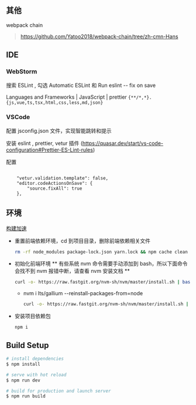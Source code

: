 ## 其他

webpack chain

> https://github.com/Yatoo2018/webpack-chain/tree/zh-cmn-Hans

## IDE

### WebStorm

搜索 ESLint , 勾选 Automatic ESLint 和 Run eslint -- fix on save

Languages and Frameworks | JavaScript | prettier `{**/*,*}.{js,vue,ts,tsx,html,css,less,md,json}`

### VSCode

配置 jsconfig.json 文件，实现智能跳转和提示

安装 eslint , prettier, vetur 插件 (https://quasar.dev/start/vs-code-configuration#Prettier-ES-Lint-rules)

配置

```

    "vetur.validation.template": false,
    "editor.codeActionsOnSave": {
        "source.fixAll": true
    },

```

## 环境

[构建加速](https://help.aliyun.com/document_detail/202442.html)

- 重置前端依赖环境，cd 到项目目录，删除前端依赖相关文件

  ```bash
  rm -rf node_modules package-lock.json yarn.lock && npm cache clean --force
  ```

- 初始化前端环境 ** 有些系统 nvm 命令需要手动添加到 bash，所以下面命令会找不到 nvm 报错中断，请查看 nvm 安装文档 **
  ```bash
  curl -o- https://raw.fastgit.org/nvm-sh/nvm/master/install.sh | bash && export NVM_NODEJS_ORG_MIRROR="https://npmmirror.com/mirrors/node/" && nvm i lts/gallium && nvm use lts/gallium  && npm config list && npm install -g yarn npm pm2 @vue/cli @quasar/cli
  ```
  - nvm i lts/gallium --reinstall-packages-from=node
    ```bash
    curl -o- https://raw.fastgit.org/nvm-sh/nvm/master/install.sh | bash && export NVM_NODEJS_ORG_MIRROR="https://npmmirror.com/mirrors/node/" && nvm i lts/gallium --reinstall-packages-from=node && nvm use lts/gallium  && npm config list && npm install -g yarn npm pm2 @vue/cli @quasar/cli
    ```
- 安装项目依赖包

  `npm i`

## Build Setup

```bash
# install dependencies
$ npm install

# serve with hot reload
$ npm run dev

# build for production and launch server
$ npm run build

```
